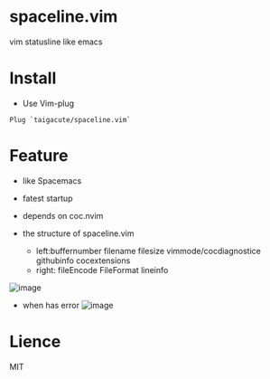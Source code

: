 # spaceline.vim

vim statusline like emacs

# Install

- Use Vim-plug

```
Plug `taigacute/spaceline.vim`
```

# Feature

- like Spacemacs
- fatest startup
- depends on coc.nvim

- the structure of spaceline.vim
  - left:buffernumber filename filesize vimmode/cocdiagnostice githubinfo cocextensions
  - right: fileEncode FileFormat lineinfo

![image](https://github.com/taigacute/IMG/blob/master/spaceline/spaceline.png)

- when has error
  ![image](https://github.com/taigacute/IMG/blob/master/spaceline/error.png)

# Lience

MIT
